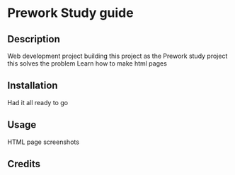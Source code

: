 
# Prework Study guide

## Description
Web development project
building this project as the Prework study project
this solves the problem
Learn how to make html pages

## Installation
Had it all ready to go

## Usage
HTML page 
screenshots

## Credits
